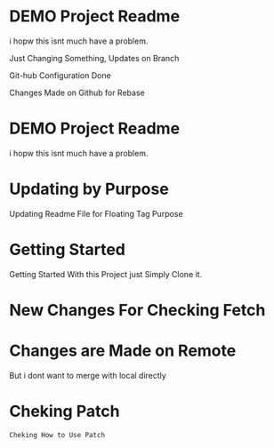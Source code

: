 # DEMO Project Readme

i hopw this isnt much have a problem.

Just Changing Something, Updates on Branch

Git-hub Configuration Done

Changes Made on Github for Rebase

# DEMO Project Readme

i hopw this isnt much have a problem.

# Updating by Purpose

Updating Readme File for Floating Tag Purpose

# Getting Started

Getting Started With this Project just Simply Clone it.

# New Changes For Checking Fetch


# Changes are Made on Remote

But i dont want to merge with local directly

# Cheking Patch

    Cheking How to Use Patch
